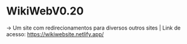# WikiWebV0.20
 -> Um site com redirecionamentos para diversos outros sites
  | Link de acesso: https://wikiwebsite.netlify.app/
